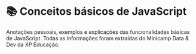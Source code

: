 # :books: Conceitos básicos de JavaScript

Anotações pessoais, exemplos e explicações das funcionalidades básicas de JavaScript. Todas as informações foram extraídas do Minicamp Data & Dev da XP Educação.

